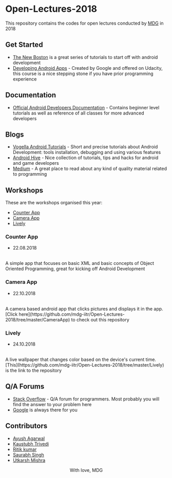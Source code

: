 # Open-Lectures-2018
This repository contains the codes for open lectures conducted by [MDG](http://mdg.iitr.ac.in/) in 2018

## Get Started
* [The New Boston](https://www.youtube.com/playlist?list=PL6gx4Cwl9DGBsvRxJJOzG4r4k_zLKrnxl) is a great series of tutorials to start off with android development
* [Developing Android Apps](https://in.udacity.com/course/android-development-for-beginners--ud837) - Created by Google and offered on Udacity, this course is a nice stepping stone if you have prior programming experience

## Documentation
* [Official Android Developers Documentation](https://developer.android.com/guide/) - Contains beginner level tutorials as well as reference of all classes for more advanced developers

## Blogs
* [Vogella Android Tutorials](http://www.vogella.com/tutorials/android.html) - Short and precise tutorials about Android Development: tools installation, debugging and using various features
* [Android Hive](https://www.androidhive.info/) - Nice collection of tutorials, tips and hacks for android and game developers
* [Medium](https://medium.com/) - A great place to read about any kind of quality material related to programming

## Workshops
These are the workshops organised this year:
* [Counter App](https://github.com/mdg-iitr/Open-Lectures-2018/tree/master/CounterApp)
* [Camera App](https://github.com/mdg-iitr/Open-Lectures-2018/tree/master/CameraAp)
* [Lively](https://github.com/mdg-iitr/Open-Lectures-2018/tree/master/Lively)

### Counter App
* 22.08.2018
<br />
A simple app that focuses on basic XML and basic concepts of Object Oriented Programming, great for kicking off Android Development

### Camera App
* 22.10.2018
<br />
A camera based android app that clicks pictures and displays it in the app. [Click here](https://github.com/mdg-iitr/Open-Lectures-2018/tree/master/CameraApp) to check out this repository

### Lively 
* 24.10.2018
<br />
A live wallpaper that changes color based on the device's current time.
[This](https://github.com/mdg-iitr/Open-Lectures-2018/tree/master/Lively) is the link to the repository

## Q/A Forums
* [Stack Overflow](https://stackoverflow.com/) -  Q/A forum for programmers. Most probably you will find the answer to your problem here
* [Google](https://www.google.co.in/) is always there for you

## Contributors
* [Ayush Agarwal](https://github.com/aagarwal1012)
* [Kaustubh Trivedi](https://github.com/codekaust)
* [Ritik kumar](https://github.com/dev-ritik)
* [Saurabh Singh](https://github.com/singh-saurabh)
* [Utkarsh Mishra](https://github.com/UtkarshMishra04)


<div align="center">With love, MDG</div><br>
